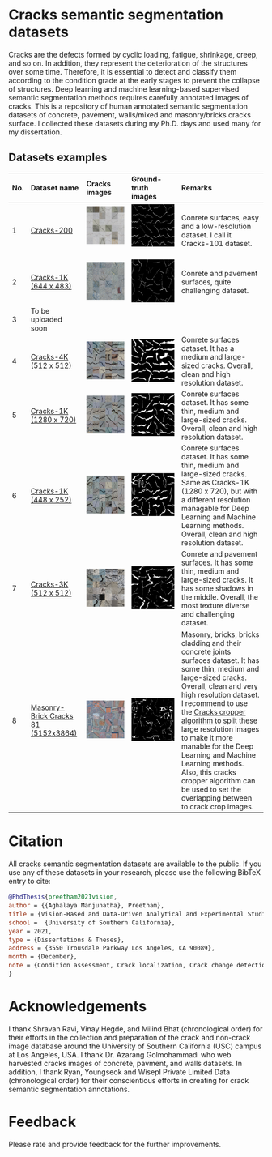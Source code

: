 # Cracks semantic segmentation datasets
Cracks are the defects formed by cyclic loading, fatigue, shrinkage, creep, and so on. In addition, they represent the deterioration of the structures over some time. Therefore, it is essential to detect and classify them according to the condition grade at the early stages to prevent the collapse of structures. Deep learning and machine learning-based supervised semantic segmentation methods requires carefully annotated images of cracks. This is a repository of human annotated semantic segmentation datasets of concrete, pavement, walls/mixed and masonry/bricks cracks surface. I collected these datasets during my Ph.D. days and used many for my dissertation.

## Datasets examples
| No. | Dataset name | Cracks images | Ground-truth images | Remarks |
|:--|:--|:-------------------------------------------------------------|:---------------------------------------------------------------------|:----|
| 1 | [Cracks-200](https://1drv.ms/f/c/49b23bc11eecd6a8/EhR2i1qbyhlKn6JmjTVdWQ4BVUcKofT80zNf12E0tDVgCw?e=DYmZzs) | ![](assets/Dataset_1_Cracks-200_crack.png) &nbsp;&nbsp;&nbsp;&nbsp;&nbsp;&nbsp;&nbsp;&nbsp;&nbsp;&nbsp;&nbsp;&nbsp;&nbsp;| ![](assets/Dataset_1_Cracks-200_gt.png) &nbsp;&nbsp;&nbsp;&nbsp;&nbsp;&nbsp;&nbsp;&nbsp;&nbsp;&nbsp;&nbsp;&nbsp;&nbsp;| Conrete surfaces, easy and a low-resolution dataset. I call it Cracks-101 dataset. |
| 2 | [Cracks-1K (644 x 483)](https://1drv.ms/f/c/49b23bc11eecd6a8/ErmWulPITuVDmxcHQZK5bAkBr-FGHSYFI1QWHnjY_YikQA?e=rJUW4W) | ![](assets/Dataset_2_Cracks-1K_(644x483)_crack.png) | ![](assets/Dataset_2_Cracks-1K_(644x483)_gt.png) | Conrete and pavement surfaces, quite challenging dataset. |
| 3 | To be uploaded soon |  |  |  |
| 4 | [Cracks-4K (512 x 512)](https://1drv.ms/f/c/49b23bc11eecd6a8/Evcsn2XWDblLv76EDFOwf0cB_V4WbqpRkOoH8YAIh5JfGg?e=fajgSS) | ![](assets/Dataset_4_Cracks-4K_(512x512)_crack.png) | ![](assets/Dataset_4_Cracks-4K_(512x512)_gt.png) | Conrete surfaces dataset. It has a medium and large-sized cracks. Overall, clean and high resolution dataset. |
| 5 | [Cracks-1K (1280 x 720)](https://1drv.ms/f/c/49b23bc11eecd6a8/Eias7mEICpdOju5slI7_mpwBT-T73E8mAmu6N_vVYXQG8Q?e=dXBKIm) | ![](assets/Dataset_5_Cracks-1K_(1280x720)_crack.png) | ![](assets/Dataset_5_Cracks-1K_(1280x720)_gt.png) | Conrete surfaces dataset. It has some thin, medium and large-sized cracks. Overall, clean and high resolution dataset. |
| 6 | [Cracks-1K (448 x 252)](https://1drv.ms/f/c/49b23bc11eecd6a8/EgXYLiqrSNdKtzWPbJp3mQQBZN-xlivQHVCfzq8jxA-jkQ?e=8xqBD2) | ![](assets/Dataset_6_Cracks-1K_(448x252)_crack.png) | ![](assets/Dataset_6_Cracks-1K_(448x252)_gt.png) | Conrete surfaces dataset. It has some thin, medium and large-sized cracks. Same as Cracks-1K (1280 x 720), but with a different resolution managable for Deep Learning and Machine Learning methods. Overall, clean and high resolution dataset. |
| 7 | [Cracks-3K (512 x 512)](https://1drv.ms/f/c/49b23bc11eecd6a8/Ep-RtzHUbtxGpHH1HtczmZsBbWHFnFdKwp2X5CmHMO2Ipw?e=KjV3UH) | ![](assets/Dataset_7_Cracks-3K_(512x512)_crack.png) | ![](assets/Dataset_7_Cracks-3K_(512x512)_gt.png) | Conrete and pavement surfaces. It has some thin, medium and large-sized cracks. It has some shadows in the middle. Overall, the most texture diverse and challenging dataset. |
| 8 | [Masonry-Brick Cracks 81 (5152x3864)](https://1drv.ms/f/c/49b23bc11eecd6a8/Ek_azWXTJltNrWi4vqGy-XMBuNUFhzqxON5c1U3qXBTwNA?e=CYdtxs) | ![](assets/Dataset_8_Masonry-Brick_Cracks_81_(5152x3864)_crack.png) | ![](assets/Dataset_8_Masonry-Brick_Cracks_81_(5152x3864)_gt.png) | Masonry, bricks, bricks cladding and their concrete joints surfaces dataset. It has some thin, medium and large-sized cracks. Overall, clean and very high resolution dataset. I recommend to use the [Cracks cropper algorithm](https://github.com/preethamam/CracksSplitterCropper-Dataset) to split these large resolution images to make it more manable for the Deep Learning and Machine Learning methods. Also, this cracks cropper algorithm can be used to set the overlapping between to crack crop images. |

# Citation
All cracks semantic segmentation datasets are available to the public. If you use any of these datasets in your research, please use the following BibTeX entry to cite:
```bibtex
@PhdThesis{preetham2021vision,
author = {{Aghalaya Manjunatha}, Preetham},
title = {Vision-Based and Data-Driven Analytical and Experimental Studies into Condition Assessment and Change Detection of Evolving Civil, Mechanical and Aerospace Infrastructures},
school =  {University of Southern California},
year = 2021,
type = {Dissertations & Theses},
address = {3550 Trousdale Parkway Los Angeles, CA 90089},
month = {December},
note = {Condition assessment, Crack localization, Crack change detection, Synthetic crack generation, Sewer pipe condition assessment, Mechanical systems defect detection and quantification}
}
```

# Acknowledgements
I thank Shravan Ravi, Vinay Hegde, and Milind Bhat (chronological order) for their efforts in the collection and preparation of the crack and non-crack image database around the University of Southern California (USC) campus at Los Angeles, USA. I thank Dr. Azarang Golmohammadi who web harvested cracks images of concrete, pavment, and walls datasets. In addition, I thank Ryan, Youngseok and Wisepl Private Limited Data (chronological order) for their conscientious efforts in creating for crack semantic segmentation annotations.

# Feedback
Please rate and provide feedback for the further improvements.

